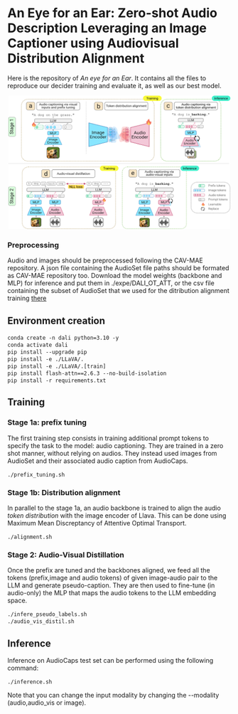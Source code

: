 # An Eye for an Ear: Zero-shot Audio Description Leveraging an Image Captioner using Audiovisual Distribution Alignment

Here is the repository of *An eye for an Ear*.
It contains all the files to reproduce our decider training and evaluate it, as well as our best model. 

<p align="center">
	<img src="scheme.png" width="500" height="300">
</p>

### Preprocessing
Audio and images should be preprocessed following the CAV-MAE repository.
A json file containing the AudioSet file paths should be formated as CAV-MAE repository too.
Download the model weights (backbone and MLP) for inference and put them in ./expe/DALI_OT_ATT, or the csv file containing the subset of AudioSet that we used for the ditribution alignment training [there](https://zenodo.org/records/14224316?token=eyJhbGciOiJIUzUxMiJ9.eyJpZCI6ImFmM2FjOGMyLWZjNzMtNDc5My04ZjgwLTk0Yzc0ODY4YmI0YSIsImRhdGEiOnt9LCJyYW5kb20iOiI3ZDVlN2FkNWI3OWNjYjFkYjY4ZjViNjQ2ODhlMDA3MSJ9.UBydjToHd-NLkzcdOrmi0XtL7b36MSofZNXUG9OfsjrPo0WtbH4P5n5b38q_tJhlPmVMjB85kyOnulic2PGykg)

## Environment creation
```
conda create -n dali python=3.10 -y
conda activate dali
pip install --upgrade pip 
pip install -e ./LLaVA/.
pip install -e ./LLaVA/.[train]
pip install flash-attn==2.6.3 --no-build-isolation
pip install -r requirements.txt
```

## Training
### Stage 1a: prefix tuning
The first training step consists in training additional prompt tokens to specify the task to the model: audio captioning.
They are trained in a zero shot manner, without relying on audios. They instead used images from AudioSet and their associated audio caption from AudioCaps.

```
./prefix_tuning.sh
```

### Stage 1b: Distribution alignment
In parallel to the stage 1a, an audio backbone is trained to align the audio *token distribution* with the image encoder of Llava. This can be done using Maximum Mean Discreptancy of Attentive Optimal Transport.
```
./alignment.sh 
```

### Stage 2: Audio-Visual Distillation
Once the prefix are tuned and the backbones aligned, we feed all the tokens (prefix,image and audio tokens) of given image-audio pair to the LLM and generate pseudo-caption. They are then used to fine-tune (in audio-only) the MLP that maps the audio tokens to the LLM embedding space.
```
./infere_pseudo_labels.sh
./audio_vis_distil.sh
```

## Inference
Inference on AudioCaps test set can be performed using the following command:
```
./inference.sh
```
Note that you can change the input modality by changing the --modality (audio,audio_vis or image).